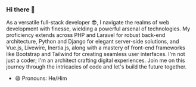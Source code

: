 ### Hi there 👋

As a versatile full-stack developer 😎, I navigate the realms of web development with finesse, wielding a powerful arsenal of technologies. My proficiency extends across PHP and Laravel for robust back-end architecture, Python and Django for elegant server-side solutions, and Vue.js, Livewire, Inertia.js, along with a mastery of front-end frameworks like Bootstrap and Tailwind for creating seamless user interfaces. I'm not just a coder; I'm an architect crafting digital experiences. Join me on this journey through the intricacies of code and let's build the future together.

- 😄 Pronouns: He/Him

<!--
**Alkwarizm/alkwarizm** is a ✨ _special_ ✨ repository because its `README.md` (this file) appears on your GitHub profile.

Here are some ideas to get you started:

- 🔭 I’m currently working on ...
- 🌱 I’m currently learning ...
- 👯 I’m looking to collaborate on ...
- 🤔 I’m looking for help with ...
- 💬 Ask me about ...
- 📫 How to reach me: ...
- 😄 Pronouns: ...
- ⚡ Fun fact: ...
-->
